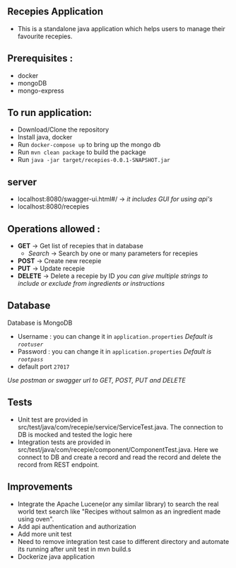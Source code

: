 ## Recepies Application
- This is a standalone java application which helps users to manage their favourite recepies.

## Prerequisites :
- docker
- mongoDB
- mongo-express

## To run application:
- Download/Clone the repository
- Install java, docker
- Run `docker-compose up` to bring up the mongo db
- Run `mvn clean package` to build the package
- Run `java -jar target/recepies-0.0.1-SNAPSHOT.jar`

## server
- localhost:8080/swagger-ui.html#/  ->  *it includes GUI for using api's*
- localhost:8080/recepies

## Operations allowed :
- **GET**       -> Get list of recepies that in database
    - *Search*   -> Search by one or many parameters for recepies
- **POST**      -> Create new recepie
- **PUT**       -> Update recepie
- **DELETE**    -> Delete a recepie by ID
*you can give multiple strings to include or exclude from ingredients or instructions*

## Database
Database is MongoDB
- Username : you can change it in `application.properties` *Default is `rootuser`*
- Password : you can change it in `application.properties` *Default is `rootpass`*
- default port `27017`


*Use postman or swagger url to GET, POST, PUT and DELETE*

## Tests
- Unit test are provided in src/test/java/com/recepie/service/ServiceTest.java. The connection to DB is mocked and tested the logic here
- Integration tests are provided in src/test/java/com/recepie/component/ComponentTest.java. Here we connect to DB and create a record and read the record and delete the record from REST endpoint.

## Improvements
- Integrate the Apache Lucene(or any similar library) to search the real world text search like "Recipes without salmon as an ingredient made using oven".
- Add api authentication and authorization
- Add more unit test
- Need to remove integration test case to different directory and automate its running after unit test in mvn build.s
- Dockerize java application

